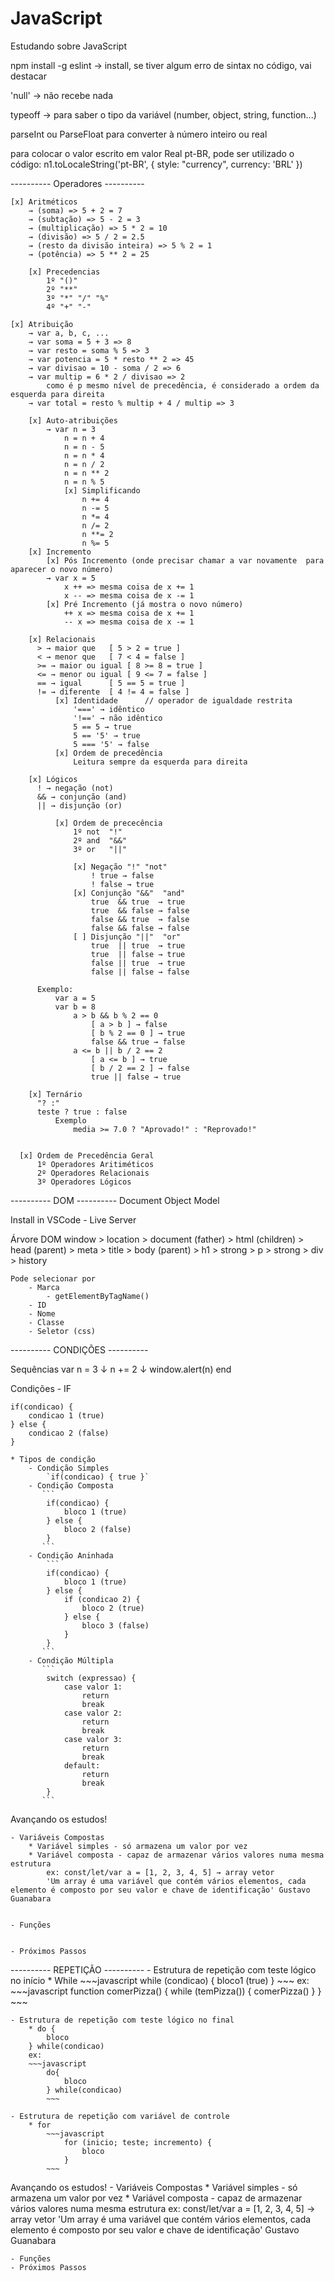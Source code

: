 # JavaScript
 Estudando sobre JavaScript

npm install -g eslint -> install, se tiver algum erro de sintax no código, vai destacar

'null' → não recebe nada

typeoff → para saber o tipo da variável (number, object, string, function...)

parseInt ou ParseFloat para converter à número inteiro ou real

para colocar o valor escrito em valor Real pt-BR, pode ser utilizado o código:
    n1.toLocaleString('pt-BR', { style: "currency", currency: 'BRL' })

---------- Operadores ----------


    [x] Aritméticos
        → (soma) => 5 + 2 = 7 
        → (subtação) => 5 - 2 = 3 
        → (multiplicação) => 5 * 2 = 10 
        → (divisão) => 5 / 2 = 2.5 
        → (resto da divisão inteira) => 5 % 2 = 1 
        → (potência) => 5 ** 2 = 25

        [x] Precedencias
            1º "()"
            2º "**"
            3º "*" "/" "%"
            4º "+" "-"
        
    [x] Atribuição
        → var a, b, c, ...
        → var soma = 5 + 3 => 8
        → var resto = soma % 5 => 3
        → var potencia = 5 * resto ** 2 => 45
        → var divisao = 10 - soma / 2 => 6
        → var multip = 6 * 2 / divisao => 2
            como é p mesmo nível de precedência, é considerado a ordem da esquerda para direita
        → var total = resto % multip + 4 / multip => 3

        [x] Auto-atribuições
            → var n = 3
                n = n + 4
                n = n - 5
                n = n * 4
                n = n / 2
                n = n ** 2
                n = n % 5
                [x] Simplificando
                    n += 4
                    n -= 5
                    n *= 4
                    n /= 2
                    n **= 2
                    n %= 5
        [x] Incremento
            [x] Pós Incremento (onde precisar chamar a var novamente  para aparecer o novo número)
            → var x = 5
                x ++ => mesma coisa de x += 1
                x -- => mesma coisa de x -= 1
            [x] Pré Incremento (já mostra o novo número)
                ++ x => mesma coisa de x += 1
                -- x => mesma coisa de x -= 1

        [x] Relacionais
          > → maior que   [ 5 > 2 = true ]
          < → menor que   [ 7 < 4 = false ]
          >= → maior ou igual [ 8 >= 8 = true ]
          <= → menor ou igual [ 9 <= 7 = false ]
          == → igual      [ 5 == 5 = true ]
          != → diferente  [ 4 != 4 = false ]
              [x] Identidade      // operador de igualdade restrita
                  '===' → idêntico
                  '!==' → não idêntico
                  5 == 5 → true
                  5 == '5' → true
                  5 === '5' → false
              [x] Ordem de precedência
                  Leitura sempre da esquerda para direita

        [x] Lógicos
          ! → negação (not)
          && → conjunção (and)
          || → disjunção (or)

              [x] Ordem de prececência
                  1º not  "!"
                  2º and  "&&"
                  3º or   "||"

                  [x] Negação "!" "not"
                      ! true → false
                      ! false → true
                  [x] Conjunção "&&"  "and"
                      true  && true  → true
                      true  && false → false
                      false && true  → false
                      false && false → false
                  [ ] Disjunção "||"  "or"
                      true  || true  → true
                      true  || false → true
                      false || true  → true
                      false || false → false

          Exemplo:
              var a = 5
              var b = 8
                  a > b && b % 2 == 0
                      [ a > b ] → false
                      [ b % 2 == 0 ] → true
                      false && true → false
                  a <= b || b / 2 == 2
                      [ a <= b ] → true
                      [ b / 2 == 2 ] → false
                      true || false → true

        [x] Ternário
          "? :"
          teste ? true : false
              Exemplo
                  media >= 7.0 ? "Aprovado!" : "Reprovado!"


      [x] Ordem de Precedência Geral
          1º Operadores Aritiméticos
          2º Operadores Relacionais
          3º Operadores Lógicos
---------- DOM ----------
  Document Object Model

Install in VSCode
    - Live Server

Árvore DOM
    window
        > location
        > document (father)
            > html (children)
                > head (parent)
                    > meta
                    > title
                > body (parent)
                    > h1
                        > strong
                    > p
                        > strong
                    > div
        > history

    Pode selecionar por
        - Marca
            - getElementByTagName()
        - ID
        - Nome
        - Classe
        - Seletor (css)

---------- CONDIÇÕES ----------

Sequências
    var n = 3 ↓
    n += 2 ↓
    window.alert(n) end

Condições - IF

```
if(condicao) {
    condicao 1 (true)
} else {
    condicao 2 (false)
}
```
 
    * Tipos de condição
        - Condição Simples
            `if(condicao) { true }`
        - Condição Composta
           ```
            if(condicao) {
                bloco 1 (true)
            } else {
                bloco 2 (false)
            }
           ```
        - Condição Aninhada
            ```
            if(condicao) {
                bloco 1 (true)
            } else {
                if (condicao 2) {
                    bloco 2 (true)
                } else {
                    bloco 3 (false)
                }
            }
           ```
        - Condição Múltipla
           ```
            switch (expressao) {
                case valor 1:
                    return
                    break
                case valor 2:
                    return
                    break
                case valor 3:
                    return
                    break
                default:
                    return
                    break
            }
           ```
Avançando os estudos!

    - Variáveis Compostas
        * Variável simples - só armazena um valor por vez
        * Variável composta - capaz de armazenar vários valores numa mesma estrutura
            ex: const/let/var a = [1, 2, 3, 4, 5] → array vetor
            'Um array é uma variável que contém vários elementos, cada elemento é composto por seu valor e chave de identificação' Gustavo Guanabara
        

    - Funções


    - Próximos Passos

---------- REPETIÇÃO ----------
    - Estrutura de repetição com teste lógico no início
        * While
            ~~~javascript
                while (condicao) {
                    bloco1 (true)
                }
            ~~~
            ex:
            ~~~javascript
            function comerPizza() {
                while (temPizza()) {
                    comerPizza()
                }
            }
            ~~~

    - Estrutura de repetição com teste lógico no final
        * do {
            bloco
        } while(condicao)
        ex:
        ~~~javascript
            do{
                bloco
            } while(condicao)
            ~~~

    - Estrutura de repetição com variável de controle
        * for
            ~~~javascript
                for (inicio; teste; incremento) {
                    bloco
                }
            ~~~

Avançando os estudos!
    - Variáveis Compostas
        * Variável simples - só armazena um valor por vez
        * Variável composta - capaz de armazenar vários valores numa mesma estrutura
            ex: const/let/var a = [1, 2, 3, 4, 5] → array vetor
            'Um array é uma variável que contém vários elementos, cada elemento é composto por seu valor e chave de identificação' Gustavo Guanabara
        
    - Funções
    - Próximos Passos